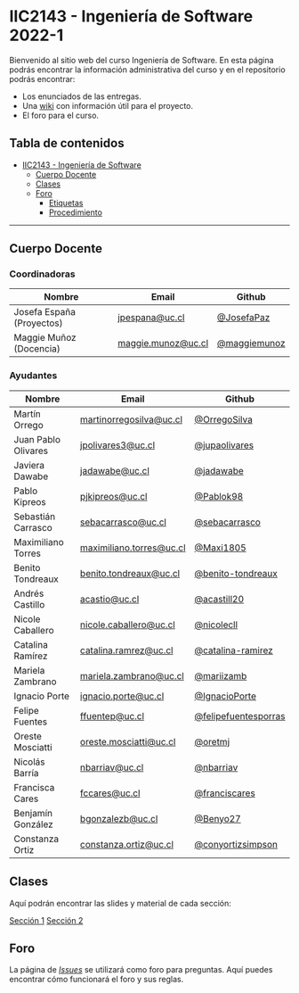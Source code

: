 # IIC2143 - Ingeniería de Software 2022-1

Bienvenido al sitio web del curso Ingeniería de Software. En esta página podrás encontrar la información administrativa del curso y en el repositorio podrás encontrar:
* Los enunciados de las entregas.
* Una [wiki](https://github.com/iic2143/syllabus/wiki) con información útil para el proyecto.
* El foro para el curso.

## Tabla de contenidos

- [IIC2143 - Ingeniería de Software](#iic2143---ingeniería-de-software.2022-1)
  - [Cuerpo Docente](#cuerpo-docente)
  - [Clases](#clases)
  - [Foro](#foro)
    - [Etiquetas](#etiquetas)
    - [Procedimiento](#procedimiento)

---

## Cuerpo Docente

### Coordinadoras

| Nombre                     | Email                  | Github                                                             |
|----------------------------|------------------------|--------------------------------------------------------------------|
| Josefa España (Proyectos)  | jpespana@uc.cl         | [@JosefaPaz](https://github.com/JosefaPaz)                         |
| Maggie Muñoz (Docencia)    | maggie.munoz@uc.cl     | [@maggiemunoz](https://github.com/maggiemunoz)                     |

### Ayudantes

| Nombre              | Email                  | Github                                                             |
|---------------------|------------------------|--------------------------------------------------------------------|
| Martín Orrego  | martinorregosilva@uc.cl        | [@OrregoSilva](https://github.com/OrregoSilva)                         |
| Juan Pablo Olivares  | jpolivares3@uc.cl         | [@jupaolivares](https://github.com/jupaolivares)                         |
| Javiera Dawabe  | jadawabe@uc.cl         | [@jadawabe](https://github.com/jadawabe)                         |
| Pablo Kipreos  | pjkipreos@uc.cl         | [@Pablok98](https://github.com/Pablok98)                         |
| Sebastián Carrasco  | sebacarrasco@uc.cl         | [@sebacarrasco](https://github.com/sebacarrasco)                         |
| Maximiliano Torres  | maximiliano.torres@uc.cl         | [@Maxi1805](https://github.com/Maxi1805)                         |
| Benito Tondreaux  | benito.tondreaux@uc.cl         | [@benito-tondreaux](https://github.com/benito-tondreaux)                         |
| Andrés Castillo  | acastio@uc.cl         | [@acastill20](https://github.com/acastill20)                         |
| Nicole Caballero  | nicole.caballero@uc.cl         | [@nicolecll](https://github.com/nicolecll)                         |
| Catalina Ramírez  | catalina.ramrez@uc.cl         | [@catalina-ramirez](https://github.com/catalina-ramirez)                         |
| Mariela Zambrano  | mariela.zambrano@uc.cl         | [@mariizamb](https://github.com/mariizamb)                         |
| Ignacio Porte  | ignacio.porte@uc.cl         | [@IgnacioPorte](https://github.com/IgnacioPorte)                         |
| Felipe Fuentes  | ffuentep@uc.cl          | [@felipefuentesporras](https://github.com/felipefuentesporras)                         |
| Oreste Mosciatti  | oreste.mosciatti@uc.cl          | [@oretmj](https://github.com/oretmj)                         |
| Nicolás Barría  | nbarriav@uc.cl         | [@nbarriav](https://github.com/nbarriav)                         |
| Francisca Cares  | fccares@uc.cl         | [@franciscares](https://github.com/franciscares)                         |
| Benjamín González  | bgonzalezb@uc.cl         | [@Benyo27](https://github.com/Benyo27)                         |
| Constanza Ortiz  | constanza.ortiz@uc.cl         | [@conyortizsimpson](https://github.com/conyortizsimpson)                         |

## Clases

Aquí podrán encontrar las slides y material de cada sección:

[Sección 1](https://drive.google.com/drive/folders/1SXUd2nx6ExUJBqIv-MzBDa8lkEEo6DR_)
[Sección 2](https://drive.google.com/drive/folders/1zKNdt5ymYGnN7vQWxZ0WZaZlytJ-THGM)


## Foro

La página de [_Issues_](https://github.com/iic2143/syllabus/issues) se utilizará como foro para preguntas. Aquí puedes encontrar cómo funcionará el foro y sus reglas.

